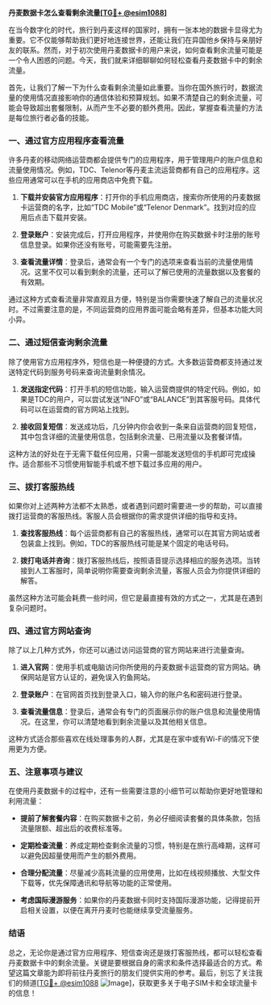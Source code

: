 **丹麦数据卡怎么查看剩余流量[[TG💪+ @esim1088](https://t.me/s/esim1088)]**

在当今数字化的时代，旅行到丹麦这样的国家时，拥有一张本地的数据卡显得尤为重要。它不仅能够帮助我们更好地连接世界，还能让我们在异国他乡保持与亲朋好友的联系。然而，对于初次使用丹麦数据卡的用户来说，如何查看剩余流量可能是一个令人困惑的问题。今天，我们就来详细聊聊如何轻松查看丹麦数据卡中的剩余流量。

首先，让我们了解一下为什么查看剩余流量如此重要。当你在国外旅行时，数据流量的使用情况直接影响你的通信体验和预算规划。如果不清楚自己的剩余流量，可能会导致超出套餐限制，从而产生不必要的额外费用。因此，掌握查看流量的方法是每位旅行者必备的技能。

### **一、通过官方应用程序查看流量**

许多丹麦的移动网络运营商都会提供专门的应用程序，用于管理用户的账户信息和流量使用情况。例如，TDC、Telenor等丹麦主流运营商都有自己的应用程序。这些应用通常可以在手机的应用商店中免费下载。

1. **下载并安装官方应用程序**：打开你的手机应用商店，搜索你所使用的丹麦数据卡运营商的名字，比如“TDC Mobile”或“Telenor Denmark”。找到对应的应用后点击下载并安装。
   
2. **登录账户**：安装完成后，打开应用程序，并使用你在购买数据卡时注册的账号信息登录。如果你还没有账号，可能需要先注册。

3. **查看流量详情**：登录后，通常会有一个专门的选项来查看当前的流量使用情况。这里不仅可以看到剩余的流量，还可以了解已使用的流量数据以及套餐的有效期。

通过这种方式查看流量非常直观且方便，特别是当你需要快速了解自己的流量状况时。不过需要注意的是，不同运营商的应用界面可能会略有差异，但基本功能大同小异。

### **二、通过短信查询剩余流量**

除了使用官方应用程序外，短信也是一种便捷的方式。大多数运营商都支持通过发送特定代码到服务号码来查询流量剩余情况。

1. **发送指定代码**：打开手机的短信功能，输入运营商提供的特定代码。例如，如果是TDC的用户，可以尝试发送“INFO”或“BALANCE”到其客服号码。具体代码可以在运营商的官方网站上找到。

2. **接收回复短信**：发送成功后，几分钟内你会收到一条来自运营商的回复短信，其中包含详细的流量使用信息，包括剩余流量、已用流量以及套餐详情。

这种方法的好处在于无需下载任何应用，只需一部能发送短信的手机即可完成操作。适合那些不习惯使用智能手机或不想下载过多应用的用户。

### **三、拨打客服热线**

如果你对上述两种方法都不太熟悉，或者遇到问题时需要进一步的帮助，可以直接拨打运营商的客服热线。客服人员会根据你的需求提供详细的指导和支持。

1. **查找客服热线**：每个运营商都有自己的客服热线，通常可以在其官方网站或者包装盒上找到。例如，TDC的客服热线可能是某个固定的电话号码。

2. **拨打电话并咨询**：拨打客服热线后，按照语音提示选择相应的服务选项。当转接到人工客服时，简单说明你需要查询剩余流量，客服人员会为你提供详细的解答。

虽然这种方法可能会耗费一些时间，但它是最直接有效的方式之一，尤其是在遇到复杂问题时。

### **四、通过官方网站查询**

除了以上几种方式外，你还可以通过访问运营商的官方网站来进行流量查询。

1. **进入官网**：使用手机或电脑访问你所使用的丹麦数据卡运营商的官方网站。确保网站是官方认证的，避免误入钓鱼网站。

2. **登录账户**：在官网首页找到登录入口，输入你的账户名和密码进行登录。

3. **查看流量信息**：登录后，通常会有专门的页面展示你的账户信息和流量使用情况。在这里，你可以清楚地看到剩余流量以及其他相关信息。

这种方式适合那些喜欢在线处理事务的人群，尤其是在家中或有Wi-Fi的情况下使用更为方便。

### **五、注意事项与建议**

在使用丹麦数据卡的过程中，还有一些需要注意的小细节可以帮助你更好地管理和利用流量：

- **提前了解套餐内容**：在购买数据卡之前，务必仔细阅读套餐的具体条款，包括流量限额、超出后的收费标准等。
  
- **定期检查流量**：养成定期检查剩余流量的习惯，特别是在旅行高峰期，这样可以避免因超量使用而产生的额外费用。

- **合理分配流量**：尽量减少高耗流量的应用使用，比如在线视频播放、大型文件下载等，优先保障通讯和导航等功能的正常使用。

- **考虑国际漫游服务**：如果你的丹麦数据卡同时支持国际漫游功能，记得提前开启相关设置，以便在离开丹麦时也能继续享受流量服务。

### **结语**

总之，无论你是通过官方应用程序、短信查询还是拨打客服热线，都可以轻松查看丹麦数据卡中的剩余流量。关键是要根据自身的需求和条件选择最适合的方式。希望这篇文章能为即将前往丹麦旅行的朋友们提供实用的参考。最后，别忘了关注我们的频道[[TG💪+ @esim1088](https://t.me/s/esim1088) ![Image](https://i.postimg.cc/4NQfJmqS/Snipaste-2025-05-13-00-14-12.png)]，获取更多关于电子SIM卡和全球流量卡的信息！